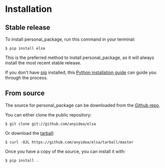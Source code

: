 # Installation

## Stable release

To install personal_package, run this command in your
terminal:

``` console
$ pip install elsa
```

This is the preferred method to install personal_package, as it will always install the most recent stable release.

If you don't have [pip][] installed, this [Python installation guide][]
can guide you through the process.

## From source

The source for personal_package can be downloaded from
the [Github repo][].

You can either clone the public repository:

``` console
$ git clone git://github.com/anyidea/elsa
```

Or download the [tarball][]:

``` console
$ curl -OJL https://github.com/anyidea/elsa/tarball/master
```

Once you have a copy of the source, you can install it with:

``` console
$ pip install .
```

  [pip]: https://pip.pypa.io
  [Python installation guide]: http://docs.python-guide.org/en/latest/starting/installation/
  [Github repo]: https://github.com/%7B%7B%20cookiecutter.github_username%20%7D%7D/%7B%7B%20cookiecutter.project_slug%20%7D%7D
  [tarball]: https://github.com/%7B%7B%20cookiecutter.github_username%20%7D%7D/%7B%7B%20cookiecutter.project_slug%20%7D%7D/tarball/master
